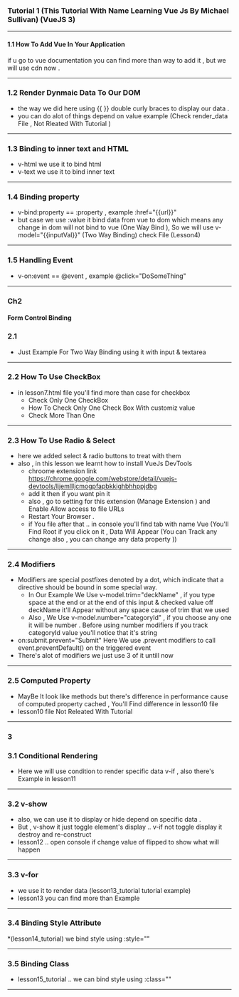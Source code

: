 ### Tutorial 1 (This Tutorial With Name Learning Vue Js By Michael Sullivan) (VueJS 3)

---------------------------------------------------------------------------------
#### 1.1 How To Add Vue In Your Application 
if u go to vue documentation you can find more than way to add it , but we will use cdn now .

----------------------------------------------------------------------------------

### 1.2 Render Dynmaic Data To Our DOM 
* the way we did here using {{  }} double curly braces to display our data .
* you can do alot of things depend on value example  (Check render_data File , Not Rleated With Tutorial  )

------------------------------------------------------------------------------------------------------------

### 1.3  Binding to inner text and HTML
* v-html we use it to bind html 
* v-text we use it to bind inner text 

--------------------------------------------------------------------------------------------------------------
### 1.4 Binding property 
* v-bind:property == :property , example :href="{{url}}" 
* but case we use :value it bind data from vue to dom which means 
any change in dom will not bind to vue (One Way Bind ), So 
we will use v-model="{{inputVal}}" (Two Way Binding) 
check File (Lesson4)
      
----------------------------------------------------------------------------------------------------------------

### 1.5 Handling Event 
* v-on:event == @event , example @click="DoSomeThing"

----------------------------------------------------------------------------------------------------------------

### Ch2
####  Form Control Binding 
### 2.1 
* Just Example For Two Way Binding using it with input & textarea  


----------------------------------------------------------------------------------------------------------
### 2.2 How To Use CheckBox
* in lesson7.html file you'll find more than case for checkbox 
  * Check Only One CheckBox 
  * How To Check Only One Check Box With customiz value 
  * Check More Than One

----------------------------------------------------------------------------------------------------------

### 2.3 How To Use Radio & Select 
* here we added select & radio buttons to treat with them
* also , in this lesson we learnt how to install VueJs DevTools
  * chroome extension link  https://chrome.google.com/webstore/detail/vuejs-devtools/ljjemllljcmogpfapbkkighbhhppjdbg 
  * add it then if you want pin it 
  * also , go to setting for this extension (Manage Extension ) and Enable Allow access to file URLs
  * Restart Your Browser .
  * if You file after that .. in console you'll find tab with name Vue (You'll Find Root if you click on it , Data Will Appear  (You can Track any change also , you can change any data property ))



----------------------------------------------------------------------------------------------------------------

### 2.4 Modifiers 
 * Modifiers are special postfixes denoted by a dot, which indicate that a directive should be bound in some special way.
   * In Our Example We Use v-model.trim="deckName" , if you type space at the end or at the end of this input & checked value off
     deckName it'll Appear without any space cause of trim that we used 
   * Also , We Use  v-model.number="categoryId" , if you choose any one it will be number .
    Before using number modifiers if you track categoryId value you'll notice that it's string 
  *  on:submit.prevent="Submit" Here We use .prevent modifiers to call event.preventDefault() on the triggered event
  * There's alot of modifiers we just use 3 of it untill now

---------------------------------------------------------------------------------------------------------------------------------


### 2.5 Computed Property
 * MayBe It look like methods but there's difference in performance cause of computed property cached ,
   You'll Find difference in lesson10 file 
 * lesson10 file Not Releated With Tutorial 


 ------------------------------------------------------------------------------------------------------------------------------ 

### 3
### 3.1 Conditional Rendering 
* Here we will use condition to render specific data  v-if ,  also there's Example in lesson11 


--------------------------------------------------------------------------------------------------------------------------------

### 3.2 v-show 
* also, we can use it to display or hide depend on specific data .
* But , v-show it just toggle element's display .. v-if not toggle display it destroy and re-construct 
* lesson12 .. open console if change value of flipped to show what will happen 

--------------------------------------------------------------------------------------------------------------------------------
### 3.3 v-for 
* we use it to render data  (lesson13_tutorial tutorial example)
* lesson13 you can find more than Example 

--------------------------------------------------------------------------------------------------------------------------------
### 3.4 Binding Style Attribute 
*(lesson14_tutorial) we bind style using :style=""

--------------------------------------------------------------------------------------------------------------------------------
### 3.5 Binding Class 
* lesson15_tutorial .. we  can bind style using :class="" 

----------------------------------------------------------------------------------------------------------------------------